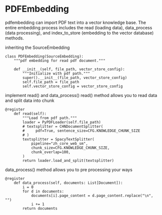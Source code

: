 PDFEmbedding
==================================
pdfembedding can import PDF text into a vector knowledge base. The entire embedding process includes the read (loading data), data_process (data processing), and index_to_store (embedding to the vector database) methods.

inheriting the SourceEmbedding
```
class PDFEmbedding(SourceEmbedding):
    """pdf embedding for read pdf document."""

    def __init__(self, file_path, vector_store_config):
        """Initialize with pdf path."""
        super().__init__(file_path, vector_store_config)
        self.file_path = file_path
        self.vector_store_config = vector_store_config
```

implement read() and data_process()
read() method allows you to read data and split data into chunk
```
@register
    def read(self):
        """Load from pdf path."""
        loader = PyPDFLoader(self.file_path)
        # textsplitter = CHNDocumentSplitter(
        #     pdf=True, sentence_size=CFG.KNOWLEDGE_CHUNK_SIZE
        # )
        textsplitter = SpacyTextSplitter(
            pipeline="zh_core_web_sm",
            chunk_size=CFG.KNOWLEDGE_CHUNK_SIZE,
            chunk_overlap=100,
        )
        return loader.load_and_split(textsplitter)
```
data_process() method allows you to pre processing your ways
```
@register
    def data_process(self, documents: List[Document]):
        i = 0
        for d in documents:
            documents[i].page_content = d.page_content.replace("\n", "")
            i += 1
        return documents
```
